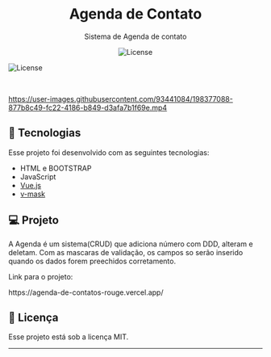 <h1 align="center"> Agenda de Contato </h1>

<p align="center">
Sistema de Agenda de contato
</p>

  
<p align="center">
  <img alt="License" src="https://img.shields.io/static/v1?label=license&message=MIT&color=49AA26&labelColor=000000">
</p>

<p align="">
  <img alt="License" src="https://img.shields.io/static/v1?label=license&message=MIT&color=49AA26&labelColor=000000">
</p>
<br>

<p align="center">

https://user-images.githubusercontent.com/93441084/198377088-877b8c49-fc22-4186-b849-d3afa7b1f69e.mp4
</p>

## 🚀 Tecnologias

Esse projeto foi desenvolvido com as seguintes tecnologias:

- HTML e BOOTSTRAP
- JavaScript 
- [Vue.js]([https://vitejs.dev/](https://vuejs.org/))
- [v-mask]([https://imask.js.org](https://www.npmjs.com/package/v-mask))

## 💻 Projeto

A Agenda é um sistema(CRUD) que adiciona número com DDD, alteram e deletam. Com as mascaras de validação, os campos so serão inserido quando os dados forem preechidos corretamento.
<p>Link para o projeto:</p>https://agenda-de-contatos-rouge.vercel.app/


## :memo: Licença

Esse projeto está sob a licença MIT.

---
